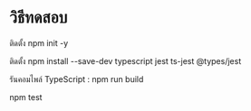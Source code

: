 # วิธีทดสอบ

ติดตั้ง npm init -y

ติดตั้ง npm install --save-dev typescript jest ts-jest @types/jest

รันคอมไพล์ TypeScript : npm run build

npm test
